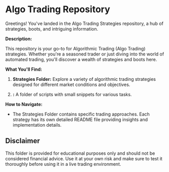 # Algo Trading  Repository

Greetings! You've landed in the Algo Trading Strategies repository, a hub of strategies, boots, and intriguing information.

**Description:**

This repository is your go-to for Algorithmic Trading (Algo Trading) strategies. Whether you're a seasoned trader or just diving into the world of automated trading, you'll discover a wealth of strategies and boots here.

**What You'll Find:**

1. **Strategies Folder:** Explore a variety of algorithmic trading strategies designed for different market conditions and objectives.

2. **:** A folder of scripts with small snippets for various tasks.


**How to Navigate:**

- The Strategies Folder contains specific trading approaches. Each strategy has its own detailed README file providing insights and implementation details.  

## Disclaimer

This folder is provided for educational purposes only and should not be considered financial advice. Use it at your own risk and make sure to test it thoroughly before using it in a live trading environment.
